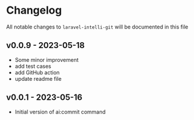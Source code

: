 # Changelog

All notable changes to `laravel-intelli-git` will be documented in this file

## v0.0.9 - 2023-05-18

- Some minor improvement
- add test cases
- add GitHub action
- update readme file

## v0.0.1 - 2023-05-16

- Initial version of ai:commit command
